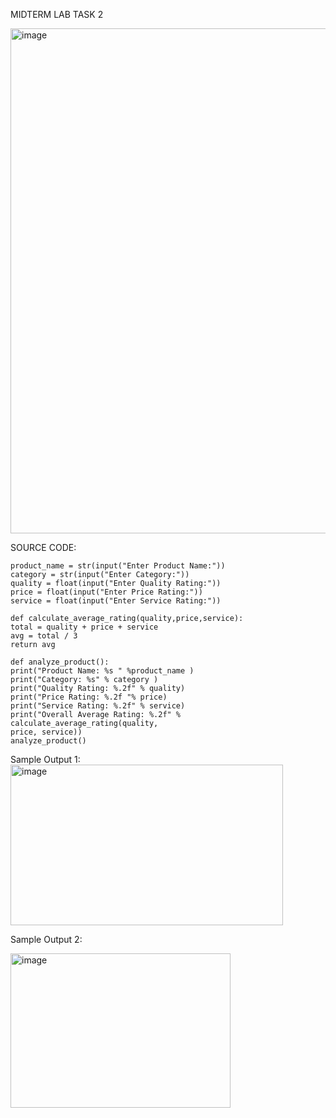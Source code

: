 MIDTERM LAB TASK 2

<img width="769" height="808" alt="image" src="https://github.com/user-attachments/assets/89d989ca-0ecd-4d78-91a6-64db77d4d30d" />

SOURCE CODE:

    product_name = str(input("Enter Product Name:"))
    category = str(input("Enter Category:"))
    quality = float(input("Enter Quality Rating:"))
    price = float(input("Enter Price Rating:"))
    service = float(input("Enter Service Rating:"))
    
    def calculate_average_rating(quality,price,service):
    total = quality + price + service
    avg = total / 3
    return avg
    
    def analyze_product():
    print("Product Name: %s " %product_name )
    print("Category: %s" % category )
    print("Quality Rating: %.2f" % quality)
    print("Price Rating: %.2f "% price)
    print("Service Rating: %.2f" % service)
    print("Overall Average Rating: %.2f" % calculate_average_rating(quality,
    price, service))
    analyze_product()


Sample Output 1:
<img width="436" height="257" alt="image" src="https://github.com/user-attachments/assets/84244e71-3040-444f-8ba0-51d8fa4df58a" />

Sample Output 2:

<img width="352" height="247" alt="image" src="https://github.com/user-attachments/assets/75a245e1-bd8d-4252-9642-48733415b41b" />
